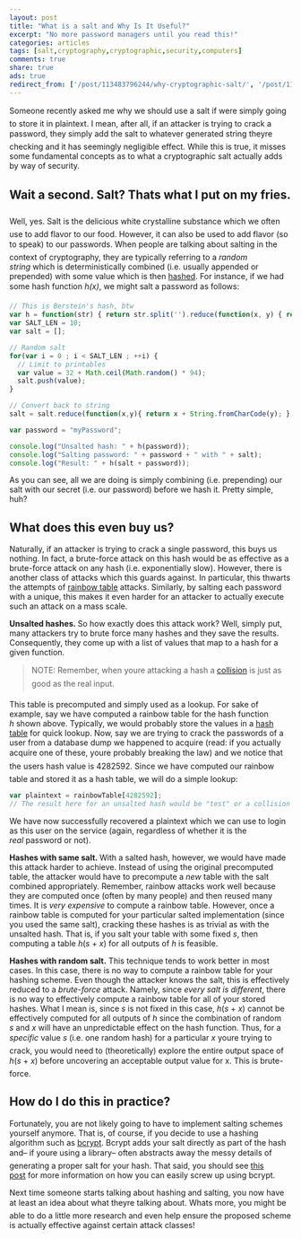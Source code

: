 ```yaml
---
layout: post
title: "What is a salt and Why Is It Useful?"
excerpt: "No more password managers until you read this!"
categories: articles
tags: [salt,cryptography,cryptographic,security,computers]
comments: true
share: true
ads: true
redirect_from: ['/post/113483796244/why-cryptographic-salt/', '/post/113483796244/']
---
```


<p>Someone recently asked me why we should use a salt if were simply going to store it in plaintext. I mean, after all, if an attacker is trying to crack a password, they simply add the salt to whatever generated string theyre checking and it has seemingly negligible effect. While this is true, it misses some fundamental concepts as to what a cryptographic salt actually adds by way of security.</p><h2>Wait a second. Salt? Thats what I put on my fries.</h2><p>Well, yes. Salt is the delicious white crystalline substance which we often use to add flavor to our food. However, it can also be used to add flavor (so to speak) to our passwords. When people are talking about salting in the context of cryptography, they are typically referring to a <i>random string</i> which is deterministically combined (i.e. usually appended or prepended) with some value which is then <a href="http://en.wikipedia.org/wiki/Hash_function" target="_blank">hashed</a>. For instance, if we had some hash function <i>h(x)</i>, we might salt a password as follows:</p>

```javascript
// This is Berstein's hash, btw
var h = function(str) { return str.split('').reduce(function(x, y) { return 33 * x + y.charCodeAt(); }, 0); };
var SALT_LEN = 10;
var salt = [];

// Random salt
for(var i = 0 ; i < SALT_LEN ; ++i) {
  // Limit to printables
  var value = 32 + Math.ceil(Math.random() * 94);
  salt.push(value);
}

// Convert back to string
salt = salt.reduce(function(x,y){ return x + String.fromCharCode(y); }, "");

var password = "myPassword";

console.log("Unsalted hash: " + h(password));
console.log("Salting password: " + password + " with " + salt);
console.log("Result: " + h(salt + password));
```

<p>As you can see, all we are doing is simply combining (i.e. prepending) our salt with our secret (i.e. our password) before we hash it. Pretty simple, huh?</p><h2>What does this even buy us?</h2><p>Naturally, if an attacker is trying to crack a single password, this buys us nothing. In fact, a brute-force attack on this hash would be as effective as a brute-force attack on any hash (i.e. exponentially slow). However, there is another class of attacks which this guards against. In particular, this thwarts the attempts of <a href="http://en.wikipedia.org/wiki/Rainbow_table" target="_blank">rainbow table</a> attacks. Similarly, by salting each password with a unique, this makes it even harder for an attacker to actually execute such an attack on a mass scale.</p><p><b>Unsalted hashes. </b>So how exactly does this attack work? Well, simply put, many attackers try to brute force many hashes and they save the results. Consequently, they come up with a list of values that map to a hash for a given function.</p><blockquote><div>NOTE: Remember, when youre attacking a hash a <a href="http://en.wikipedia.org/wiki/Collision_%28computer_science%29" target="_blank">collision</a> is just as good as the real input.</div></blockquote><p>This table is precomputed and simply used as a lookup. For sake of example, say we have computed a rainbow table for the hash function <i>h</i> shown above. Typically, we would probably store the values in a <a href="http://en.wikipedia.org/wiki/Hash_table" target="_blank">hash table</a> for quick lookup. Now, say we are trying to crack the passwords of a user from a database dump we happened to acquire (read: if you actually acquire one of these, youre probably breaking the law) and we notice that the users hash value is 4282592. Since we have computed our rainbow table and stored it as a hash table, we will do a simple lookup:</p>

```javascript
var plaintext = rainbowTable[4282592];
// The result here for an unsalted hash would be "test" or a collision
```

<p>We have now successfully recovered a plaintext which we can use to login as this user on the service (again, regardless of whether it is the <i>real</i> password or not).</p><p><b>Hashes with same salt. </b>With a salted hash, however, we would have made this attack harder to achieve. Instead of using the original precomputed table, the attacker would have to precompute a <i>new</i> table with the salt combined appropriately. Remember, rainbow attacks work well because they are computed once (often by many people) and then reused many times. It is <i>very expensive</i> to compute a rainbow table. However, once a rainbow table is computed for your particular salted implementation (since you used the same salt), cracking these hashes is as trivial as with the unsalted hash. That is, if you salt your table with some fixed <i>s</i>, then computing a table <i>h</i>(<i>s </i>+<i> x</i>) for all outputs of <i>h</i> is feasible.</p><p><b>Hashes with random salt.</b> This technique tends to work better in most cases. In this case, there is no way to compute a rainbow table for your hashing scheme. Even though the attacker knows the salt, this is effectively reduced to a <i>brute-force</i> attack. Namely, since <i>every salt is different</i>, there is no way to effectively compute a rainbow table for all of your stored hashes. What I mean is, since <i>s</i> is not fixed in this case, <i>h</i>(<i>s</i> + <i>x</i>) cannot be effectively computed for all outputs of <i>h</i> since the combination of random <i>s</i> and <i>x</i> will have an unpredictable effect on the hash function. Thus, for a <i>specific</i> value <i>s</i> (i.e. one random hash) for a particular <i>x</i> youre trying to crack, you would need to (theoretically) explore the entire output space of <i>h</i>(<i>s</i> + <i>x</i>) before uncovering an acceptable output value for x. This is brute-force.</p><h2>How do I do this in practice?</h2><p>Fortunately, you are not likely going to have to implement salting schemes yourself anymore. That is, of course, if you decide to use a hashing algorithm such as <a href="http://en.wikipedia.org/wiki/Bcrypt" target="_blank">bcrypt</a>. Bcrypt adds your salt directly as part of the hash and&ndash; if youre using a library&ndash; often abstracts away the messy details of generating a proper salt for your hash. That said, you should see <a href="http://blog.ircmaxell.com/2012/12/seven-ways-to-screw-up-bcrypt.html" target="_blank">this post</a> for more information on how you can easily screw up using bcrypt.</p><p>Next time someone starts talking about hashing and salting, you now have at least an idea about what theyre talking about. Whats more, you might be able to do a little more research and even help ensure the proposed scheme is actually effective against certain attack classes!</p>
